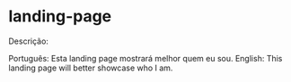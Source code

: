 # landing-page
Descrição:

Português: Esta landing page mostrará melhor quem eu sou.
English: This landing page will better showcase who I am.
